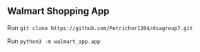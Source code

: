 ## Walmart Shopping App

Run `git clone https://github.com/Petrichor1204/dsagroup7.git`

Run `python3 -m walmart_app.app`

